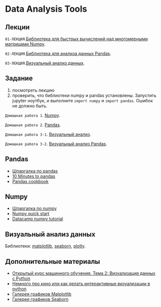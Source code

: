 # Data Analysis Tools

## Лекции

`01-ЛЕКЦИЯ`.[Библиотека для быстрых вычислений над многомерными матрицами Numpy](/lectures/02-theory-numpy.ipynb).

`02-ЛЕКЦИЯ`.[Библиотека для анализа данных Pandas](/lectures/03-theory-pandas.ipynb).

`03-ЛЕКЦИЯ`.[Визуальный анализ данных](/lectures/04-theory-visualisation.ipynb).

## Задание

1. посмотреть лекцию
2. проверить, что библиотеки numpy и pandas установлены. Запустить jupyter ноутбук, и выполните `import numpy` и `import pandas`. Ошибок не должно быть.

`Домашная работа 1`. [Numpy](/hw/97-hw-numpy.ipynb).

`Домашная работа 2`. [Pandas](/hw/98-hw-pandas.ipynb).

`Домашная работа 3-1`. [Визуальный анализ](/hw/05-hw-visualisation.ipynb).

`Домашная работа 3-2`. [Визуальный анализ Pandas](/hw/06-hw-visualization-pandas.ipynb).


## Pandas

- [Шпаргалка по pandas](https://github.com/pandas-dev/pandas/blob/master/doc/cheatsheet/Pandas_Cheat_Sheet.pdf)
- [10 Minutes to pandas](http://pandas.pydata.org/pandas-docs/stable/10min.html)
- [Pandas cookbook](http://pandas.pydata.org/pandas-docs/stable/cookbook.html#cookbook)

## Numpy

- [Шпаргалка по numpy](https://s3.amazonaws.com/assets.datacamp.com/blog_assets/Numpy_Python_Cheat_Sheet.pdf)
- [Numpy quick start](https://docs.scipy.org/doc/numpy/user/quickstart.html)
- [Datacamp numpy tutorial](https://www.datacamp.com/community/tutorials/python-numpy-tutorial) 

## Визуальный анализ данных

Библиотеки: [matplotlib](https://matplotlib.org/), [seaborn](http://seaborn.pydata.org/index.html), [plotly](https://plot.ly/python/reference/).

## Дополнительные материалы

- [Открытый курс машинного обучения. Тема 2: Визуализация данных c Python](https://habr.com/company/ods/blog/323210/)
- [Немного про кино или как делать интерактивные визуализации в python](https://habr.com/post/308162/)
- [Галерея графиков Matplotlib](https://matplotlib.org/gallery/index.html)
- [Галерея графиков Seaborn](http://seaborn.pydata.org/examples/index.html)
